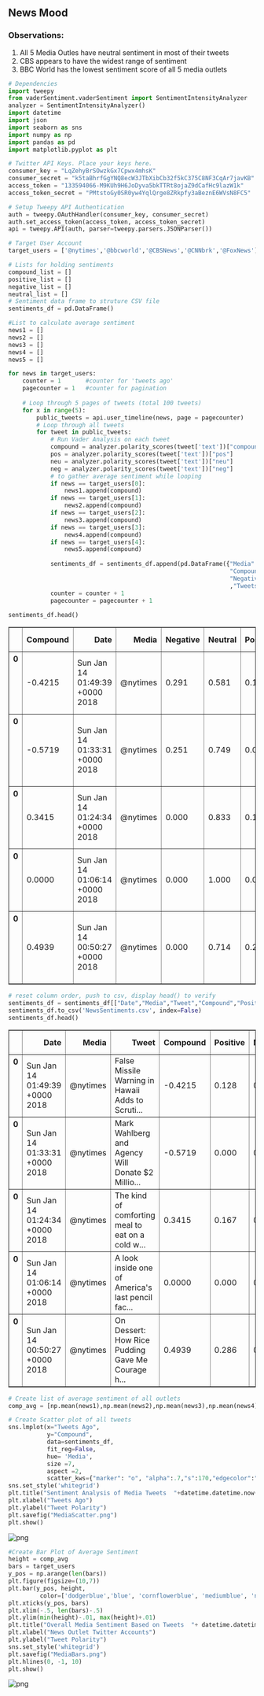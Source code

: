 
## News Mood
### Observations:
1. All 5 Media Outles have neutral sentiment in most of their tweets
2. CBS appears to have the widest range of sentiment 
3. BBC World has the lowest sentiment score of all 5 media outlets


```python
# Dependencies
import tweepy
from vaderSentiment.vaderSentiment import SentimentIntensityAnalyzer
analyzer = SentimentIntensityAnalyzer()
import datetime
import json
import seaborn as sns
import numpy as np
import pandas as pd
import matplotlib.pyplot as plt
```


```python
# Twitter API Keys. Place your keys here.
consumer_key = "LqZehyBrSOwzkGx7Cpwx4mhsK"
consumer_secret = "k5taBhrfGgYNQ8ecW3JTbXibCb32f5kC375C8NF3CqAr7javKB"
access_token = "133594066-M9KUh9H6JoDyva5bkTTRt8ojaZ9dCafHc9lazW1k"
access_token_secret = "PMtstoGy0SR0yw4YqlQrge8ZRkpfy3aBeznE6WVsN8FC5"
```


```python
# Setup Tweepy API Authentication
auth = tweepy.OAuthHandler(consumer_key, consumer_secret)
auth.set_access_token(access_token, access_token_secret)
api = tweepy.API(auth, parser=tweepy.parsers.JSONParser())
```


```python
# Target User Account
target_users = ['@nytimes','@bbcworld','@CBSNews','@CNNbrk','@FoxNews']

# Lists for holding sentiments
compound_list = []
positive_list = []
negative_list = []
neutral_list = []
# Sentiment data frame to struture CSV file
sentiments_df = pd.DataFrame()

#List to calculate average sentiment 
news1 = []
news2 = []
news3 = []
news4 = []
news5 = []
```


```python
for news in target_users:
    counter = 1       #counter for 'tweets ago'
    pagecounter = 1   #counter for pagination
    
    # Loop through 5 pages of tweets (total 100 tweets)
    for x in range(5):
        public_tweets = api.user_timeline(news, page = pagecounter)
        # Loop through all tweets
        for tweet in public_tweets:
            # Run Vader Analysis on each tweet
            compound = analyzer.polarity_scores(tweet['text'])["compound"]
            pos = analyzer.polarity_scores(tweet['text'])["pos"]
            neu = analyzer.polarity_scores(tweet['text'])["neu"]
            neg = analyzer.polarity_scores(tweet['text'])["neg"]
            # to gather average sentiment while looping
            if news == target_users[0]:
                news1.append(compound)
            if news == target_users[1]:
                news2.append(compound)
            if news == target_users[2]:
                news3.append(compound)
            if news == target_users[3]:
                news4.append(compound)
            if news == target_users[4]:
                news5.append(compound)
                
            sentiments_df = sentiments_df.append(pd.DataFrame({"Media": news,"Date": tweet["created_at"], 
                                                               "Compound": compound,"Positive": pos, "Neutral":neu,
                                                               "Negative": neg, "Tweet": tweet['text']
                                                               ,"Tweets Ago": counter}, index=[0]))
            counter = counter + 1 
            pagecounter = pagecounter + 1 
            
sentiments_df.head()   
```




<div>
<style>
    .dataframe thead tr:only-child th {
        text-align: right;
    }

    .dataframe thead th {
        text-align: left;
    }

    .dataframe tbody tr th {
        vertical-align: top;
    }
</style>
<table border="1" class="dataframe">
  <thead>
    <tr style="text-align: right;">
      <th></th>
      <th>Compound</th>
      <th>Date</th>
      <th>Media</th>
      <th>Negative</th>
      <th>Neutral</th>
      <th>Positive</th>
      <th>Tweet</th>
      <th>Tweets Ago</th>
    </tr>
  </thead>
  <tbody>
    <tr>
      <th>0</th>
      <td>-0.4215</td>
      <td>Sun Jan 14 01:49:39 +0000 2018</td>
      <td>@nytimes</td>
      <td>0.291</td>
      <td>0.581</td>
      <td>0.128</td>
      <td>False Missile Warning in Hawaii Adds to Scruti...</td>
      <td>1</td>
    </tr>
    <tr>
      <th>0</th>
      <td>-0.5719</td>
      <td>Sun Jan 14 01:33:31 +0000 2018</td>
      <td>@nytimes</td>
      <td>0.251</td>
      <td>0.749</td>
      <td>0.000</td>
      <td>Mark Wahlberg and Agency Will Donate $2 Millio...</td>
      <td>2</td>
    </tr>
    <tr>
      <th>0</th>
      <td>0.3415</td>
      <td>Sun Jan 14 01:24:34 +0000 2018</td>
      <td>@nytimes</td>
      <td>0.000</td>
      <td>0.833</td>
      <td>0.167</td>
      <td>The kind of comforting meal to eat on a cold w...</td>
      <td>3</td>
    </tr>
    <tr>
      <th>0</th>
      <td>0.0000</td>
      <td>Sun Jan 14 01:06:14 +0000 2018</td>
      <td>@nytimes</td>
      <td>0.000</td>
      <td>1.000</td>
      <td>0.000</td>
      <td>A look inside one of America's last pencil fac...</td>
      <td>4</td>
    </tr>
    <tr>
      <th>0</th>
      <td>0.4939</td>
      <td>Sun Jan 14 00:50:27 +0000 2018</td>
      <td>@nytimes</td>
      <td>0.000</td>
      <td>0.714</td>
      <td>0.286</td>
      <td>On Dessert: How Rice Pudding Gave Me Courage h...</td>
      <td>5</td>
    </tr>
  </tbody>
</table>
</div>




```python
# reset column order, push to csv, display head() to verify 
sentiments_df = sentiments_df[["Date","Media","Tweet","Compound","Positive","Negative","Neutral","Tweets Ago"]]
sentiments_df.to_csv('NewsSentiments.csv', index=False)
sentiments_df.head()
```




<div>
<style>
    .dataframe thead tr:only-child th {
        text-align: right;
    }

    .dataframe thead th {
        text-align: left;
    }

    .dataframe tbody tr th {
        vertical-align: top;
    }
</style>
<table border="1" class="dataframe">
  <thead>
    <tr style="text-align: right;">
      <th></th>
      <th>Date</th>
      <th>Media</th>
      <th>Tweet</th>
      <th>Compound</th>
      <th>Positive</th>
      <th>Negative</th>
      <th>Neutral</th>
      <th>Tweets Ago</th>
    </tr>
  </thead>
  <tbody>
    <tr>
      <th>0</th>
      <td>Sun Jan 14 01:49:39 +0000 2018</td>
      <td>@nytimes</td>
      <td>False Missile Warning in Hawaii Adds to Scruti...</td>
      <td>-0.4215</td>
      <td>0.128</td>
      <td>0.291</td>
      <td>0.581</td>
      <td>1</td>
    </tr>
    <tr>
      <th>0</th>
      <td>Sun Jan 14 01:33:31 +0000 2018</td>
      <td>@nytimes</td>
      <td>Mark Wahlberg and Agency Will Donate $2 Millio...</td>
      <td>-0.5719</td>
      <td>0.000</td>
      <td>0.251</td>
      <td>0.749</td>
      <td>2</td>
    </tr>
    <tr>
      <th>0</th>
      <td>Sun Jan 14 01:24:34 +0000 2018</td>
      <td>@nytimes</td>
      <td>The kind of comforting meal to eat on a cold w...</td>
      <td>0.3415</td>
      <td>0.167</td>
      <td>0.000</td>
      <td>0.833</td>
      <td>3</td>
    </tr>
    <tr>
      <th>0</th>
      <td>Sun Jan 14 01:06:14 +0000 2018</td>
      <td>@nytimes</td>
      <td>A look inside one of America's last pencil fac...</td>
      <td>0.0000</td>
      <td>0.000</td>
      <td>0.000</td>
      <td>1.000</td>
      <td>4</td>
    </tr>
    <tr>
      <th>0</th>
      <td>Sun Jan 14 00:50:27 +0000 2018</td>
      <td>@nytimes</td>
      <td>On Dessert: How Rice Pudding Gave Me Courage h...</td>
      <td>0.4939</td>
      <td>0.286</td>
      <td>0.000</td>
      <td>0.714</td>
      <td>5</td>
    </tr>
  </tbody>
</table>
</div>




```python
# Create list of average sentiment of all outlets
comp_avg = [np.mean(news1),np.mean(news2),np.mean(news3),np.mean(news4),np.mean(news5)]
```


```python
# Create Scatter plot of all tweets
sns.lmplot(x="Tweets Ago", 
           y="Compound", 
           data=sentiments_df,
           fit_reg=False, 
           hue= 'Media',
           size =7,
           aspect =2,
           scatter_kws={"marker": "o", "alpha":.7,"s":170,"edgecolor":"black"})
sns.set_style('whitegrid')
plt.title("Sentiment Analysis of Media Tweets  "+datetime.datetime.now().strftime("%m/%d/%Y"))
plt.xlabel("Tweets Ago")
plt.ylabel("Tweet Polarity")
plt.savefig("MediaScatter.png")
plt.show()
```


![png](output_8_0.png)



```python
#Create Bar Plot of Average Sentiment
height = comp_avg 
bars = target_users 
y_pos = np.arange(len(bars))
plt.figure(figsize=(10,7))
plt.bar(y_pos, height,
         color=['dodgerblue','blue', 'cornflowerblue', 'mediumblue', 'navy'])
plt.xticks(y_pos, bars)
plt.xlim(-.5, len(bars)-.5) 
plt.ylim(min(height)-.01, max(height)+.01)
plt.title("Overall Media Sentiment Based on Tweets  "+ datetime.datetime.now().strftime("%m/%d/%Y"))
plt.xlabel("News Outlet Twitter Accounts")
plt.ylabel("Tweet Polarity")
sns.set_style('whitegrid')
plt.savefig("MediaBars.png")
plt.hlines(0, -1, 10)
plt.show()

```


![png](output_9_0.png)

